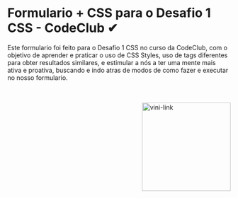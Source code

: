 # Formulario + CSS para o Desafio 1 CSS - CodeClub ✔
Este formulario foi feito para o Desafio 1 CSS no curso da CodeClub, com o objetivo de aprender e praticar o uso de CSS Styles, uso de tags diferentes para obter resultados similares, e estimular a nós a ter uma mente mais ativa e proativa, buscando e indo atras de modos de como fazer e executar no nosso formulario. 

<br><br>
<img height="200px" weight="200px" align="right" alt="vini-link" src="https://media2.giphy.com/media/ZY3W96Mvat8EFTCclA/giphy.gif?cid=ecf05e47d72apb48xlnkrs7yay434smuganx4y2izujeyorw&rid=giphy.gif&ct=g" text-align="center" >

